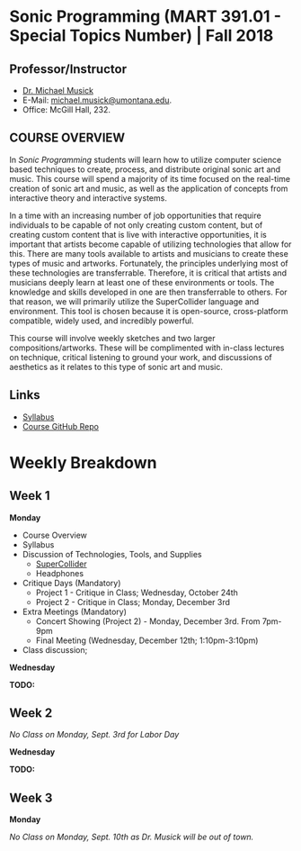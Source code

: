 # Sonic Programming (MART 391.01 - Special Topics Number)  |  Fall 2018


## Professor/Instructor

- [Dr. Michael Musick](http://michaelmusick.com)
- E-Mail: [michael.musick@umontana.edu](mailto:michael.musick@umontana.edu).
- Office: McGill Hall, 232.


## COURSE OVERVIEW

In _Sonic Programming_ students will learn how to utilize computer science based techniques to create, process, and distribute original sonic art and music. This course will spend a majority of its time focused on the real-time creation of sonic art and music, as well as the application of concepts from interactive theory and interactive systems.

In a time with an increasing number of job opportunities that require individuals to be capable of not only creating custom content, but of creating custom content that is live with interactive opportunities, it is important that artists become capable of utilizing technologies that allow for this. There are many tools available to artists and musicians to create these types of music and artworks. Fortunately, the principles underlying most of these technologies are transferrable. Therefore, it is critical that artists and musicians deeply learn at least one of these environments or tools. The knowledge and skills developed in one are then transferrable to others. For that reason, we will primarily utilize the SuperCollider language and environment. This tool is chosen because it is open-source, cross-platform compatible, widely used, and incredibly powerful.

This course will involve weekly sketches and two larger compositions/artworks. These will be complimented with in-class lectures on technique, critical listening to ground your work, and discussions of aesthetics as it relates to this type of sonic art and music.

## Links

- [Syllabus](https://github.com/Montana-Media-Arts/sonic-programming/tree/master/Syllabus.md)
- [Course GitHub Repo](https://github.com/Montana-Media-Arts/sonic-programming)


# Weekly Breakdown

## Week 1

**Monday**

- Course Overview
- Syllabus
- Discussion of Technologies, Tools, and Supplies
    - [SuperCollider](https://supercollider.github.io)
    - Headphones
- Critique Days (Mandatory)
    - Project 1 - Critique in Class; Wednesday, October 24th
    - Project 2 - Critique in Class; Monday, December 3rd
- Extra Meetings (Mandatory)
    - Concert Showing (Project 2) - Monday, December 3rd. From 7pm-9pm
    - Final Meeting (Wednesday, December 12th; 1:10pm-3:10pm)
- Class discussion;
    

**Wednesday**


**TODO:**


## Week 2

_No Class on Monday, Sept. 3rd for Labor Day_


**Wednesday**


**TODO:**


## Week 3

**Monday**

_No Class on Monday, Sept. 10th as Dr. Musick will be out of town._
